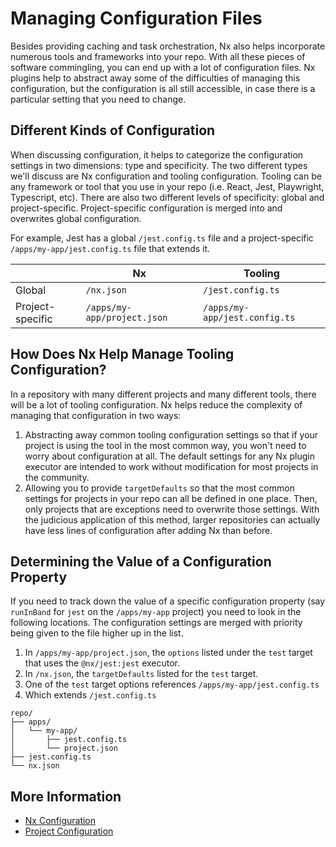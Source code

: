 # Managing Configuration Files

Besides providing caching and task orchestration, Nx also helps incorporate numerous tools and frameworks into your repo.  With all these pieces of software commingling, you can end up with a lot of configuration files.  Nx plugins help to abstract away some of the difficulties of managing this configuration, but the configuration is all still accessible, in case there is a particular setting that you need to change.

## Different Kinds of Configuration

When discussing configuration, it helps to categorize the configuration settings in two dimensions: type and specificity.  The two different types we'll discuss are Nx configuration and tooling configuration.  Tooling can be any framework or tool that you use in your repo (i.e. React, Jest, Playwright, Typescript, etc).  There are also two different levels of specificity: global and project-specific.  Project-specific configuration is merged into and overwrites global configuration.

For example, Jest has a global `/jest.config.ts` file and a project-specific `/apps/my-app/jest.config.ts` file that extends it.

|   | Nx | Tooling |
|---|----|---------|
| Global | `/nx.json` | `/jest.config.ts` |
| Project-specific | `/apps/my-app/project.json` | `/apps/my-app/jest.config.ts` |

## How Does Nx Help Manage Tooling Configuration?

In a repository with many different projects and many different tools, there will be a lot of tooling configuration.  Nx helps reduce the complexity of managing that configuration in two ways:

1. Abstracting away common tooling configuration settings so that if your project is using the tool in the most common way, you won't need to worry about configuration at all.  The default settings for any Nx plugin executor are intended to work without modification for most projects in the community.
2. Allowing you to provide `targetDefaults` so that the most common settings for projects in your repo can all be defined in one place.  Then, only projects that are exceptions need to overwrite those settings.  With the judicious application of this method, larger repositories can actually have less lines of configuration after adding Nx than before.

## Determining the Value of a Configuration Property

If you need to track down the value of a specific configuration property (say `runInBand` for `jest` on the `/apps/my-app` project) you need to look in the following locations.  The configuration settings are merged with priority being given to the file higher up in the list.

1. In `/apps/my-app/project.json`, the `options` listed under the `test` target that uses the `@nx/jest:jest` executor.
2. In `/nx.json`, the `targetDefaults` listed for the `test` target.
3. One of the `test` target options references `/apps/my-app/jest.config.ts`
4. Which extends `/jest.config.ts`

```text
repo/
├── apps/
│   └── my-app/
│       ├── jest.config.ts
│       └── project.json
├── jest.config.ts
└── nx.json
```

## More Information

- [Nx Configuration](/reference/nx-json)
- [Project Configuration](/reference/project-configuration)

